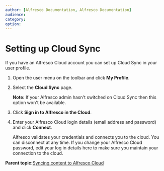 ```yaml
---
author: [Alfresco Documentation, Alfresco Documentation]
audience: 
category: 
option: 
---
```


# Setting up Cloud Sync

If you have an Alfresco Cloud account you can set up Cloud Sync in your user profile.

1.  Open the user menu on the toolbar and click **My Profile**.

2.  Select the **Cloud Sync** page.

    **Note:** If your Alfresco admin hasn't switched on Cloud Sync then this option won't be available.

3.  Click **Sign in to Alfresco in the Cloud**.

4.  Enter your Alfresco Cloud login details \(email address and password\) and click **Connect**.

    Alfresco validates your credentials and connects you to the cloud. You can disconnect at any time. If you change your Alfresco Cloud password, edit your log in details here to make sure you maintain your connection to the cloud.

      


**Parent topic:**[Syncing content to Alfresco Cloud](../concepts/cloud-sync-overview.md)

